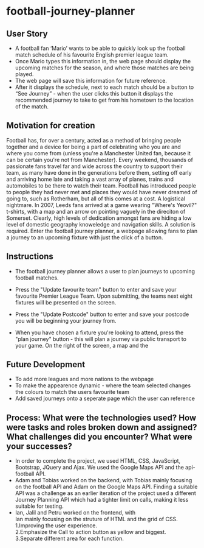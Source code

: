 # football-journey-planner

## User Story

* A football fan ‘Mario’ wants to be able to quickly look up the football match schedule of his favourite English premier league team.
* Once Mario types this information in, the web page should display the upcoming matches for the season, and where those matches are being played.
* The web page will save this information for future reference.
* After it displays the schedule, next to each match should be a button to “See Journey” - when the user clicks this button it displays the         recommended journey to take to get from his hometown to the location of the match.

## Motivation for creation

Football has, for over a century, acted as a method of bringing people together and a device for being a part of celebrating who you are and where you come from (unless you're a Manchester United fan, because it can be certain you're not from Manchester). Every weekend, thousands of passionate fans travel far and wide across the country to support their team, as many have done in the generations before them, setting off early and arriving home late and taking a vast array of planes, trains and automobiles to be there to watch their team. Football has introduced people to people they had never met and places they would have never dreamed of going to, such as Rotherham, but all of this comes at a cost. A logistical nightmare. In 2007, Leeds fans arrived at a game wearing "Where's Yeovil?" t-shirts, with a map and an arrow on pointing vaguely in the direciton of Somerset. Clearly, high levels of dedication amongst fans are hiding a low level of domestic geography knoweledge and navigation skills. A solution is required. Enter the football journey planner, a webpage allowing fans to plan a journey to an upcoming fixture with just the click of a button.  


## Instructions

* The football journey planner allows a user to plan journeys to upcoming football matches. 

* Press the "Update favourite team" button to enter and save your favourite Premier League Team. Upon submitting, the teams next eight fixtures will be presented on the screen. 

* Press the "Update Postcode" button to enter and save your postcode you will be beginning your journey from. 

* When you have chosen a fixture you're looking to attend, press the "plan journey" button - this will plan a journey via public transport to your game. On the right of the screen, a map and the 

## Future Development
* To add more leagues and more nations to the webpage
* To make the appearence dynamic - where the team selected changes the colours to match the users favourite team
* Add saved journeys onto a seperate page which the user can reference

## Process: What were the technologies used? How were tasks and roles broken down and assigned? What challenges did you encounter? What were your successes?

* In order to complete the project, we used HTML, CSS, JavaScript, Bootstrap, JQuery and Ajax. We used the Google Maps API and the api-football API. 
* Adam and Tobias worked on the backend, with Tobias mainly focusing on the football API and Adam on the Google Maps API. Finding a suitable API was a challenge as an earlier iteration of the project used a different Journey Planning API which had a tighter limit on calls, making it less suitable for testing. 
* Ian, Jalil and Petru worked on the frontend, with  
Ian mainly focusing on the struture of HTML and the grid of CSS.  
1.Improving the user experience.  
2.Emphasize the Call to action button as yellow and biggest.  
3.Separate  different area for each function.  
